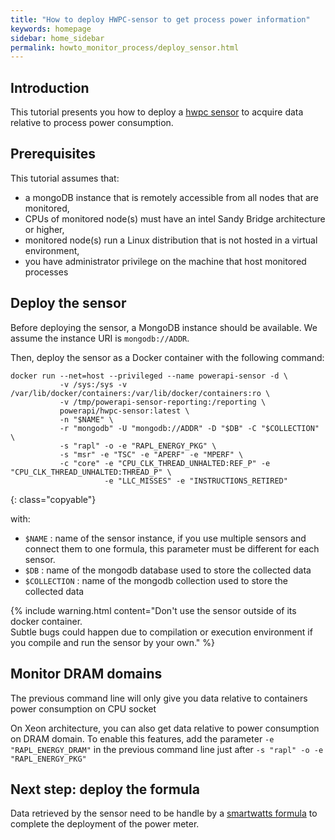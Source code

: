 ```yaml
---
title: "How to deploy HWPC-sensor to get process power information"
keywords: homepage
sidebar: home_sidebar 
permalink: howto_monitor_process/deploy_sensor.html
---
```


## Introduction

This tutorial presents you how to deploy a [hwpc sensor](/hwpc.html) to acquire data relative to process power consumption.

## Prerequisites
This tutorial assumes that:

- a mongoDB instance that is remotely accessible from all nodes that are monitored,
- CPUs of monitored node(s) must have an intel Sandy Bridge architecture or higher,
- monitored node(s) run a Linux distribution that is not hosted in a virtual environment,
- you have administrator privilege on the machine that host monitored processes


## Deploy the sensor

Before deploying the sensor, a MongoDB instance should be available. We assume the instance URI is `mongodb://ADDR`.

Then, deploy the sensor as a Docker container with the following command:

	docker run --net=host --privileged --name powerapi-sensor -d \
	           -v /sys:/sys -v /var/lib/docker/containers:/var/lib/docker/containers:ro \
	           -v /tmp/powerapi-sensor-reporting:/reporting \
			   powerapi/hwpc-sensor:latest \
			   -n "$NAME" \
			   -r "mongodb" -U "mongodb://ADDR" -D "$DB" -C "$COLLECTION" \
			   -s "rapl" -o -e "RAPL_ENERGY_PKG" \
			   -s "msr" -e "TSC" -e "APERF" -e "MPERF" \
			   -c "core" -e "CPU_CLK_THREAD_UNHALTED:REF_P" -e "CPU_CLK_THREAD_UNHALTED:THREAD_P" \
	                     -e "LLC_MISSES" -e "INSTRUCTIONS_RETIRED"
{: class="copyable"}

with:

- `$NAME` : name of the sensor instance, if you use multiple sensors and connect them to one formula, this parameter must be different for each sensor.
- `$DB` : name of the mongodb database used to store the collected data
- `$COLLECTION` : name of the mongodb collection used to store the collected data

{% include warning.html content="Don't use the sensor outside of its docker container.<br/> Subtle bugs could happen due to compilation or execution environment if you compile and run the sensor by your own." %}

## Monitor DRAM domains

The previous command line will only give you data relative to containers power consumption on CPU socket

On Xeon architecture, you can also get data relative to power consumption on DRAM domain. To enable this features, add the parameter `-e "RAPL_ENERGY_DRAM"` in the previous command line just after `-s "rapl" -o -e "RAPL_ENERGY_PKG"`

## Next step: deploy the formula

Data retrieved by the sensor need to be handle by a [smartwatts formula](/howto_monitor_process/deploy_formula.html) to complete the deployment of the power meter.
